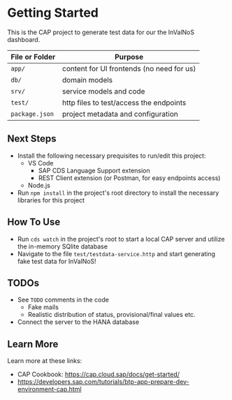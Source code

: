# Getting Started

This is the CAP project to generate test data for our the InValNoS dashboard.

File or Folder | Purpose
---------|----------
`app/` | content for UI frontends (no need for us)
`db/` | domain models
`srv/` | service models and code
`test/` | http files to test/access the endpoints
`package.json` | project metadata and configuration

## Next Steps

- Install the following necessary prequisites to run/edit this project:
  - VS Code
    - SAP CDS Language Support extension
    - REST Client extension (or Postman, for easy endpoints access)
  - Node.js
- Run `npm install` in the project's root directory to install the necessary libraries for this project

## How To Use

- Run `cds watch` in the project's root to start a local CAP server and utilize the in-memory SQlite database
- Navigate to the file `test/testdata-service.http` and start generating fake test data for InValNoS!

## TODOs

- See `TODO` comments in the code
  - Fake mails
  - Realistic distribution of status, provisional/final values etc.
- Connect the server to the HANA database

## Learn More

Learn more at these links:

- CAP Cookbook: <https://cap.cloud.sap/docs/get-started/>
- <https://developers.sap.com/tutorials/btp-app-prepare-dev-environment-cap.html>
